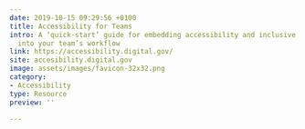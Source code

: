 ```yaml
---
date: 2019-10-15 09:29:56 +0100
title: Accessibility for Teams
intro: A ‘quick-start’ guide for embedding accessibility and inclusive design practices
  into your team’s workflow
link: https://accessibility.digital.gov/
site: accesibility.digital.gov
image: assets/images/favicon-32x32.png
category:
- Accessibility
type: Resource
preview: ''

---
```

